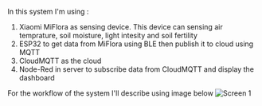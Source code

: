 In this system I'm using :
1. Xiaomi MiFlora as sensing device. This device can sensing air temprature, soil moisture, light intesity and soil fertility
2. ESP32 to get data from MiFlora using BLE then publish it to cloud using MQTT
3. CloudMQTT as the cloud
4. Node-Red in server to subscribe data from CloudMQTT and display the dashboard

For the workflow of the system I'll describe using image below
![Screen 1](Preview/Scheme.JPG)
